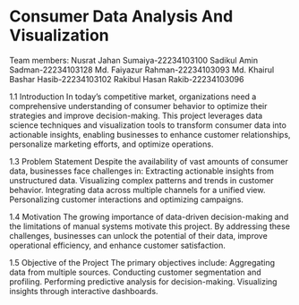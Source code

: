 # Consumer Data Analysis And Visualization

Team members:
Nusrat Jahan Sumaiya-22234103100
Sadikul Amin Sadman-22234103128
Md. Faiyazur Rahman-22234103093
Md. Khairul Bashar Hasib-22234103102
Rakibul Hasan Rakib-22234103096

1.1 Introduction
In today’s competitive market, organizations need a comprehensive understanding of consumer behavior to optimize their strategies and improve decision-making. This project leverages data science techniques and visualization tools to transform consumer data into actionable insights, enabling businesses to enhance customer relationships, personalize marketing efforts, and optimize operations.

1.3 Problem Statement
Despite the availability of vast amounts of consumer data, businesses face challenges in:
Extracting actionable insights from unstructured data.
Visualizing complex patterns and trends in customer behavior.
Integrating data across multiple channels for a unified view.
Personalizing customer interactions and optimizing campaigns.

1.4 Motivation
The growing importance of data-driven decision-making and the limitations of manual systems motivate this project. By addressing these challenges, businesses can unlock the potential of their data, improve operational efficiency, and enhance customer satisfaction.

1.5 Objective of the Project
The primary objectives include:
Aggregating data from multiple sources.
Conducting customer segmentation and profiling.
Performing predictive analysis for decision-making.
Visualizing insights through interactive dashboards.
